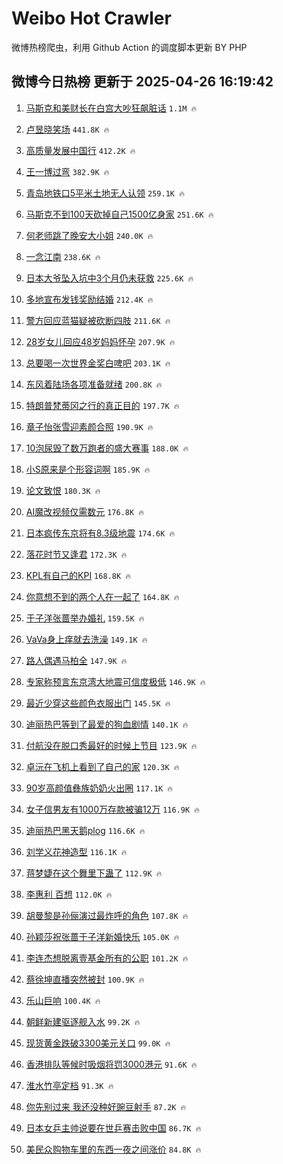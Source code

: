 # Weibo Hot Crawler 



微博热榜爬虫，利用 Github Action 的调度脚本更新 BY PHP 


## 微博今日热榜 更新于 2025-04-26 16:19:42 
1. [马斯克和美财长在白宫大吵狂飙脏话](https://s.weibo.com/weibo?q=%23%E9%A9%AC%E6%96%AF%E5%85%8B%E5%92%8C%E7%BE%8E%E8%B4%A2%E9%95%BF%E5%9C%A8%E7%99%BD%E5%AE%AB%E5%A4%A7%E5%90%B5%E7%8B%82%E9%A3%99%E8%84%8F%E8%AF%9D%23&t=31&band_rank=1&Refer=top) `1.1M 🔥` 

1. [卢昱晓笑场](https://s.weibo.com/weibo?q=%23%E5%8D%A2%E6%98%B1%E6%99%93%E7%AC%91%E5%9C%BA%23&t=31&band_rank=2&Refer=top) `441.8K 🔥` 

1. [高质量发展中国行](https://s.weibo.com/weibo?q=%23%E9%AB%98%E8%B4%A8%E9%87%8F%E5%8F%91%E5%B1%95%E4%B8%AD%E5%9B%BD%E8%A1%8C%23&t=31&band_rank=3&Refer=top) `412.2K 🔥` 

1. [王一博过弯](https://s.weibo.com/weibo?q=%23%E7%8E%8B%E4%B8%80%E5%8D%9A%E8%BF%87%E5%BC%AF%23&t=31&band_rank=4&Refer=top) `382.9K 🔥` 

1. [青岛地铁口5平米土地无人认领](https://s.weibo.com/weibo?q=%23%E9%9D%92%E5%B2%9B%E5%9C%B0%E9%93%81%E5%8F%A35%E5%B9%B3%E7%B1%B3%E5%9C%9F%E5%9C%B0%E6%97%A0%E4%BA%BA%E8%AE%A4%E9%A2%86%23&t=31&band_rank=5&Refer=top) `259.1K 🔥` 

1. [马斯克不到100天砍掉自己1500亿身家](https://s.weibo.com/weibo?q=%23%E9%A9%AC%E6%96%AF%E5%85%8B%E4%B8%8D%E5%88%B0100%E5%A4%A9%E7%A0%8D%E6%8E%89%E8%87%AA%E5%B7%B11500%E4%BA%BF%E8%BA%AB%E5%AE%B6%23&t=31&band_rank=6&Refer=top) `251.6K 🔥` 

1. [何老师跳了晚安大小姐](https://s.weibo.com/weibo?q=%E4%BD%95%E8%80%81%E5%B8%88%E8%B7%B3%E4%BA%86%E6%99%9A%E5%AE%89%E5%A4%A7%E5%B0%8F%E5%A7%90&t=31&band_rank=7&Refer=top) `240.0K 🔥` 

1. [一念江南](https://s.weibo.com/weibo?q=%E4%B8%80%E5%BF%B5%E6%B1%9F%E5%8D%97&t=31&band_rank=8&Refer=top) `238.6K 🔥` 

1. [日本大爷坠入坑中3个月仍未获救](https://s.weibo.com/weibo?q=%23%E6%97%A5%E6%9C%AC%E5%A4%A7%E7%88%B7%E5%9D%A0%E5%85%A5%E5%9D%91%E4%B8%AD3%E4%B8%AA%E6%9C%88%E4%BB%8D%E6%9C%AA%E8%8E%B7%E6%95%91%23&t=31&band_rank=9&Refer=top) `225.6K 🔥` 

1. [多地宣布发钱奖励结婚](https://s.weibo.com/weibo?q=%23%E5%A4%9A%E5%9C%B0%E5%AE%A3%E5%B8%83%E5%8F%91%E9%92%B1%E5%A5%96%E5%8A%B1%E7%BB%93%E5%A9%9A%23&t=31&band_rank=10&Refer=top) `212.4K 🔥` 

1. [警方回应蓝猫疑被砍断四肢](https://s.weibo.com/weibo?q=%23%E8%AD%A6%E6%96%B9%E5%9B%9E%E5%BA%94%E8%93%9D%E7%8C%AB%E7%96%91%E8%A2%AB%E7%A0%8D%E6%96%AD%E5%9B%9B%E8%82%A2%23&t=31&band_rank=11&Refer=top) `211.6K 🔥` 

1. [28岁女儿回应48岁妈妈怀孕](https://s.weibo.com/weibo?q=%2328%E5%B2%81%E5%A5%B3%E5%84%BF%E5%9B%9E%E5%BA%9448%E5%B2%81%E5%A6%88%E5%A6%88%E6%80%80%E5%AD%95%23&t=31&band_rank=12&Refer=top) `207.9K 🔥` 

1. [总要喝一次世界金奖白啤吧](https://s.weibo.com/weibo?q=%23%E6%80%BB%E8%A6%81%E5%96%9D%E4%B8%80%E6%AC%A1%E4%B8%96%E7%95%8C%E9%87%91%E5%A5%96%E7%99%BD%E5%95%A4%E5%90%A7%23&t=31&band_rank=13&Refer=top) `203.1K 🔥` 

1. [东风着陆场各项准备就绪](https://s.weibo.com/weibo?q=%23%E4%B8%9C%E9%A3%8E%E7%9D%80%E9%99%86%E5%9C%BA%E5%90%84%E9%A1%B9%E5%87%86%E5%A4%87%E5%B0%B1%E7%BB%AA%23&t=31&band_rank=14&Refer=top) `200.8K 🔥` 

1. [特朗普梵蒂冈之行的真正目的](https://s.weibo.com/weibo?q=%23%E7%89%B9%E6%9C%97%E6%99%AE%E6%A2%B5%E8%92%82%E5%86%88%E4%B9%8B%E8%A1%8C%E7%9A%84%E7%9C%9F%E6%AD%A3%E7%9B%AE%E7%9A%84%23&t=31&band_rank=15&Refer=top) `197.7K 🔥` 

1. [章子怡张雪迎素颜合照](https://s.weibo.com/weibo?q=%E7%AB%A0%E5%AD%90%E6%80%A1%E5%BC%A0%E9%9B%AA%E8%BF%8E%E7%B4%A0%E9%A2%9C%E5%90%88%E7%85%A7&t=31&band_rank=16&Refer=top) `190.9K 🔥` 

1. [10泡尿毁了数万跑者的盛大赛事](https://s.weibo.com/weibo?q=%2310%E6%B3%A1%E5%B0%BF%E6%AF%81%E4%BA%86%E6%95%B0%E4%B8%87%E8%B7%91%E8%80%85%E7%9A%84%E7%9B%9B%E5%A4%A7%E8%B5%9B%E4%BA%8B%23&t=31&band_rank=17&Refer=top) `188.0K 🔥` 

1. [小S原来是个形容词啊](https://s.weibo.com/weibo?q=%E5%B0%8FS%E5%8E%9F%E6%9D%A5%E6%98%AF%E4%B8%AA%E5%BD%A2%E5%AE%B9%E8%AF%8D%E5%95%8A&t=31&band_rank=18&Refer=top) `185.9K 🔥` 

1. [论文致恨](https://s.weibo.com/weibo?q=%E8%AE%BA%E6%96%87%E8%87%B4%E6%81%A8&t=31&band_rank=19&Refer=top) `180.3K 🔥` 

1. [AI魔改视频仅需数元](https://s.weibo.com/weibo?q=%23AI%E9%AD%94%E6%94%B9%E8%A7%86%E9%A2%91%E4%BB%85%E9%9C%80%E6%95%B0%E5%85%83%23&t=31&band_rank=20&Refer=top) `176.8K 🔥` 

1. [日本疯传东京将有8.3级地震](https://s.weibo.com/weibo?q=%23%E6%97%A5%E6%9C%AC%E7%96%AF%E4%BC%A0%E4%B8%9C%E4%BA%AC%E5%B0%86%E6%9C%898.3%E7%BA%A7%E5%9C%B0%E9%9C%87%23&t=31&band_rank=21&Refer=top) `174.6K 🔥` 

1. [落花时节又逢君](https://s.weibo.com/weibo?q=%E8%90%BD%E8%8A%B1%E6%97%B6%E8%8A%82%E5%8F%88%E9%80%A2%E5%90%9B&t=31&band_rank=22&Refer=top) `172.3K 🔥` 

1. [KPL有自己的KPI](https://s.weibo.com/weibo?q=%23KPL%E6%9C%89%E8%87%AA%E5%B7%B1%E7%9A%84KPI%23&t=31&band_rank=23&Refer=top) `168.8K 🔥` 

1. [你意想不到的两个人在一起了](https://s.weibo.com/weibo?q=%E4%BD%A0%E6%84%8F%E6%83%B3%E4%B8%8D%E5%88%B0%E7%9A%84%E4%B8%A4%E4%B8%AA%E4%BA%BA%E5%9C%A8%E4%B8%80%E8%B5%B7%E4%BA%86&t=31&band_rank=24&Refer=top) `164.8K 🔥` 

1. [于子洋张蔷举办婚礼](https://s.weibo.com/weibo?q=%23%E4%BA%8E%E5%AD%90%E6%B4%8B%E5%BC%A0%E8%94%B7%E4%B8%BE%E5%8A%9E%E5%A9%9A%E7%A4%BC%23&t=31&band_rank=25&Refer=top) `159.5K 🔥` 

1. [VaVa身上痒就去洗澡](https://s.weibo.com/weibo?q=VaVa%E8%BA%AB%E4%B8%8A%E7%97%92%E5%B0%B1%E5%8E%BB%E6%B4%97%E6%BE%A1&t=31&band_rank=26&Refer=top) `149.1K 🔥` 

1. [路人偶遇马柏全](https://s.weibo.com/weibo?q=%23%E8%B7%AF%E4%BA%BA%E5%81%B6%E9%81%87%E9%A9%AC%E6%9F%8F%E5%85%A8%23&t=31&band_rank=27&Refer=top) `147.9K 🔥` 

1. [专家称预言东京湾大地震可信度极低](https://s.weibo.com/weibo?q=%23%E4%B8%93%E5%AE%B6%E7%A7%B0%E9%A2%84%E8%A8%80%E4%B8%9C%E4%BA%AC%E6%B9%BE%E5%A4%A7%E5%9C%B0%E9%9C%87%E5%8F%AF%E4%BF%A1%E5%BA%A6%E6%9E%81%E4%BD%8E%23&t=31&band_rank=28&Refer=top) `146.9K 🔥` 

1. [最近少穿这些颜色衣服出门](https://s.weibo.com/weibo?q=%23%E6%9C%80%E8%BF%91%E5%B0%91%E7%A9%BF%E8%BF%99%E4%BA%9B%E9%A2%9C%E8%89%B2%E8%A1%A3%E6%9C%8D%E5%87%BA%E9%97%A8%23&t=31&band_rank=29&Refer=top) `145.5K 🔥` 

1. [迪丽热巴等到了最爱的狗血剧情](https://s.weibo.com/weibo?q=%E8%BF%AA%E4%B8%BD%E7%83%AD%E5%B7%B4%E7%AD%89%E5%88%B0%E4%BA%86%E6%9C%80%E7%88%B1%E7%9A%84%E7%8B%97%E8%A1%80%E5%89%A7%E6%83%85&t=31&band_rank=30&Refer=top) `140.1K 🔥` 

1. [付航没在脱口秀最好的时候上节目](https://s.weibo.com/weibo?q=%E4%BB%98%E8%88%AA%E6%B2%A1%E5%9C%A8%E8%84%B1%E5%8F%A3%E7%A7%80%E6%9C%80%E5%A5%BD%E7%9A%84%E6%97%B6%E5%80%99%E4%B8%8A%E8%8A%82%E7%9B%AE&t=31&band_rank=31&Refer=top) `123.9K 🔥` 

1. [卓沅在飞机上看到了自己的家](https://s.weibo.com/weibo?q=%E5%8D%93%E6%B2%85%E5%9C%A8%E9%A3%9E%E6%9C%BA%E4%B8%8A%E7%9C%8B%E5%88%B0%E4%BA%86%E8%87%AA%E5%B7%B1%E7%9A%84%E5%AE%B6&t=31&band_rank=32&Refer=top) `120.3K 🔥` 

1. [90岁高颜值彝族奶奶火出圈](https://s.weibo.com/weibo?q=%2390%E5%B2%81%E9%AB%98%E9%A2%9C%E5%80%BC%E5%BD%9D%E6%97%8F%E5%A5%B6%E5%A5%B6%E7%81%AB%E5%87%BA%E5%9C%88%23&t=31&band_rank=33&Refer=top) `117.1K 🔥` 

1. [女子信男友有1000万存款被骗12万](https://s.weibo.com/weibo?q=%23%E5%A5%B3%E5%AD%90%E4%BF%A1%E7%94%B7%E5%8F%8B%E6%9C%891000%E4%B8%87%E5%AD%98%E6%AC%BE%E8%A2%AB%E9%AA%9712%E4%B8%87%23&t=31&band_rank=34&Refer=top) `116.9K 🔥` 

1. [迪丽热巴黑天鹅plog](https://s.weibo.com/weibo?q=%23%E8%BF%AA%E4%B8%BD%E7%83%AD%E5%B7%B4%E9%BB%91%E5%A4%A9%E9%B9%85plog%23&t=31&band_rank=35&Refer=top) `116.6K 🔥` 

1. [刘学义花神造型](https://s.weibo.com/weibo?q=%23%E5%88%98%E5%AD%A6%E4%B9%89%E8%8A%B1%E7%A5%9E%E9%80%A0%E5%9E%8B%23&t=31&band_rank=36&Refer=top) `116.1K 🔥` 

1. [蒋梦婕在这个舞里下蛊了](https://s.weibo.com/weibo?q=%E8%92%8B%E6%A2%A6%E5%A9%95%E5%9C%A8%E8%BF%99%E4%B8%AA%E8%88%9E%E9%87%8C%E4%B8%8B%E8%9B%8A%E4%BA%86&t=31&band_rank=37&Refer=top) `112.9K 🔥` 

1. [李惠利 百想](https://s.weibo.com/weibo?q=%E6%9D%8E%E6%83%A0%E5%88%A9%20%E7%99%BE%E6%83%B3&t=31&band_rank=38&Refer=top) `112.0K 🔥` 

1. [胡曼黎是孙俪演过最炸呼的角色](https://s.weibo.com/weibo?q=%E8%83%A1%E6%9B%BC%E9%BB%8E%E6%98%AF%E5%AD%99%E4%BF%AA%E6%BC%94%E8%BF%87%E6%9C%80%E7%82%B8%E5%91%BC%E7%9A%84%E8%A7%92%E8%89%B2&t=31&band_rank=39&Refer=top) `107.8K 🔥` 

1. [孙颖莎祝张蔷于子洋新婚快乐](https://s.weibo.com/weibo?q=%23%E5%AD%99%E9%A2%96%E8%8E%8E%E7%A5%9D%E5%BC%A0%E8%94%B7%E4%BA%8E%E5%AD%90%E6%B4%8B%E6%96%B0%E5%A9%9A%E5%BF%AB%E4%B9%90%23&t=31&band_rank=40&Refer=top) `105.0K 🔥` 

1. [李连杰想脱离壹基金所有的公职](https://s.weibo.com/weibo?q=%23%E6%9D%8E%E8%BF%9E%E6%9D%B0%E6%83%B3%E8%84%B1%E7%A6%BB%E5%A3%B9%E5%9F%BA%E9%87%91%E6%89%80%E6%9C%89%E7%9A%84%E5%85%AC%E8%81%8C%23&t=31&band_rank=41&Refer=top) `101.2K 🔥` 

1. [蔡徐坤直播突然被封](https://s.weibo.com/weibo?q=%23%E8%94%A1%E5%BE%90%E5%9D%A4%E7%9B%B4%E6%92%AD%E7%AA%81%E7%84%B6%E8%A2%AB%E5%B0%81%23&t=31&band_rank=42&Refer=top) `100.9K 🔥` 

1. [乐山巨响](https://s.weibo.com/weibo?q=%E4%B9%90%E5%B1%B1%E5%B7%A8%E5%93%8D&t=31&band_rank=43&Refer=top) `100.4K 🔥` 

1. [朝鲜新建驱逐舰入水](https://s.weibo.com/weibo?q=%23%E6%9C%9D%E9%B2%9C%E6%96%B0%E5%BB%BA%E9%A9%B1%E9%80%90%E8%88%B0%E5%85%A5%E6%B0%B4%23&t=31&band_rank=44&Refer=top) `99.2K 🔥` 

1. [现货黄金跌破3300美元关口](https://s.weibo.com/weibo?q=%23%E7%8E%B0%E8%B4%A7%E9%BB%84%E9%87%91%E8%B7%8C%E7%A0%B43300%E7%BE%8E%E5%85%83%E5%85%B3%E5%8F%A3%23&t=31&band_rank=45&Refer=top) `99.0K 🔥` 

1. [香港排队等候时吸烟将罚3000港元](https://s.weibo.com/weibo?q=%23%E9%A6%99%E6%B8%AF%E6%8E%92%E9%98%9F%E7%AD%89%E5%80%99%E6%97%B6%E5%90%B8%E7%83%9F%E5%B0%86%E7%BD%9A3000%E6%B8%AF%E5%85%83%23&t=31&band_rank=46&Refer=top) `91.6K 🔥` 

1. [淮水竹亭定档](https://s.weibo.com/weibo?q=%E6%B7%AE%E6%B0%B4%E7%AB%B9%E4%BA%AD%E5%AE%9A%E6%A1%A3&t=31&band_rank=47&Refer=top) `91.3K 🔥` 

1. [你先别过来 我还没种好豌豆射手](https://s.weibo.com/weibo?q=%E4%BD%A0%E5%85%88%E5%88%AB%E8%BF%87%E6%9D%A5%20%E6%88%91%E8%BF%98%E6%B2%A1%E7%A7%8D%E5%A5%BD%E8%B1%8C%E8%B1%86%E5%B0%84%E6%89%8B&t=31&band_rank=48&Refer=top) `87.2K 🔥` 

1. [日本女乒主帅说要在世乒赛击败中国](https://s.weibo.com/weibo?q=%23%E6%97%A5%E6%9C%AC%E5%A5%B3%E4%B9%92%E4%B8%BB%E5%B8%85%E8%AF%B4%E8%A6%81%E5%9C%A8%E4%B8%96%E4%B9%92%E8%B5%9B%E5%87%BB%E8%B4%A5%E4%B8%AD%E5%9B%BD%23&t=31&band_rank=49&Refer=top) `86.7K 🔥` 

1. [美民众购物车里的东西一夜之间涨价](https://s.weibo.com/weibo?q=%23%E7%BE%8E%E6%B0%91%E4%BC%97%E8%B4%AD%E7%89%A9%E8%BD%A6%E9%87%8C%E7%9A%84%E4%B8%9C%E8%A5%BF%E4%B8%80%E5%A4%9C%E4%B9%8B%E9%97%B4%E6%B6%A8%E4%BB%B7%23&t=31&band_rank=50&Refer=top) `84.8K 🔥` 

